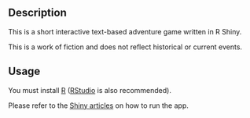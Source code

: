 ## Description

This is a short interactive text-based adventure game written in R Shiny.

This is a work of fiction and does not reflect historical or current events.

## Usage

You must install [R](https://cran.r-project.org/) ([RStudio](https://rstudio.com/products/rstudio/download/) is also recommended).

Please refer to the [Shiny articles](https://shiny.rstudio.com/articles/) on how to run the app.

